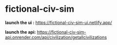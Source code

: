 # fictional-civ-sim

**launch the ui :** https://fictional-civ-sim-ui.netlify.app/

**launch the api:** https://fictional-civ-sim-api.onrender.com/api/civilization/getallcivilizations 
